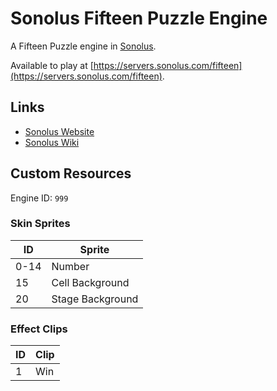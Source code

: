 # Sonolus Fifteen Puzzle Engine

A Fifteen Puzzle engine in [Sonolus](https://sonolus.com).

Available to play at [https://servers.sonolus.com/fifteen](https://servers.sonolus.com/fifteen).

## Links

-   [Sonolus Website](https://sonolus.com)
-   [Sonolus Wiki](https://github.com/NonSpicyBurrito/sonolus-wiki)

## Custom Resources

Engine ID: `999`

### Skin Sprites

| ID   | Sprite           |
| ---- | ---------------- |
| 0-14 | Number           |
| 15   | Cell Background  |
| 20   | Stage Background |

### Effect Clips

| ID  | Clip |
| --- | ---- |
| 1   | Win  |
